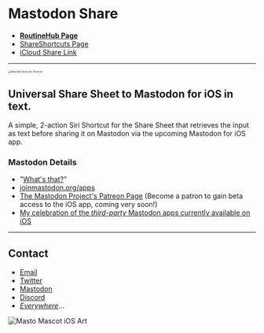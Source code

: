 # Mastodon Share

* [**RoutineHub Page**](https://routinehub.co/shortcut/9776/)
* [ShareShortcuts Page](https://shareshortcuts.com/shortcuts/1467-mastodon-share.html)
* [iCloud Share Link](https://www.icloud.com/shortcuts/a5ff0d2fffa64536bdc9878134afdd60)

***

<img src="https://i.snap.as/rzxVoniy.png" alt="Mastodon Share Siri Shortcut" style="zoom:33%;" />

## Universal Share Sheet to Mastodon for iOS in text.

A simple, 2-action Siri Shortcut for the Share Sheet that retrieves the input as text before sharing it on Mastodon via the upcoming Mastodon for iOS app.

### Mastodon Details

* "[What's that?](https://joinmastodon.org)"
* [joinmastodon.org/apps](https://joinmastodon.org/apps)
* [The Mastodon Project's Patreon Page](https://www.patreon.com/mastodon) (Become a patron to gain beta access to the iOS app, coming very soon!)
* [My celebration of the *third-party* Mastodon apps currently available on iOS](https://bilge.world/mastodon-ios-apps)

***

## Contact

* [Email](mailto:davidblue@extratone.com) 
* [Twitter](https://twitter.com/NeoYokel)
* [Mastodon](https://mastodon.social/@DavidBlue)
* [Discord](https://discord.gg/0b9KQUKP858b0iZF)
* [*Everywhere*](https://www.notion.so/rotund/9fdc8e9610b34b8f991ebc148b760055?v=c170b58650c04fbdb7adc551a73d16a7)... 

![Masto Mascot iOS Art](https://i.snap.as/Y624NGHM.jpg)